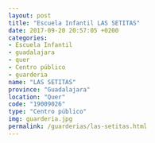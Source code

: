 ```yaml
---
layout: post
title: "Escuela Infantil LAS SETITAS"
date: 2017-09-20 20:57:05 +0200
categories:
- Escuela Infantil
- guadalajara
- quer
- Centro público
- guarderia
name: "LAS SETITAS"
province: "Guadalajara"
location: "Quer"
code: "19009026"
type: "Centro público"
img: guarderia.jpg
permalink: /guarderias/las-setitas.html
---
```

